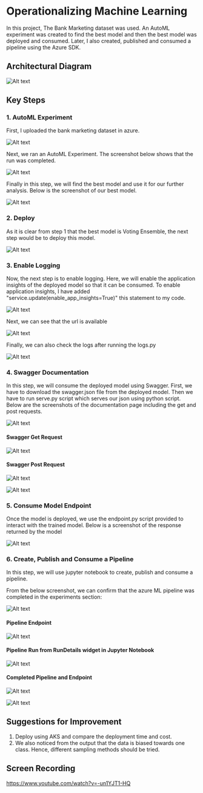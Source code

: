 
# Operationalizing Machine Learning

In this project, The Bank Marketing dataset was used. An AutoML experiment was created to find the best model and then the best model was deployed and consumed. Later, I also created, published and consumed a pipeline using the Azure SDK.

## Architectural Diagram
![Alt text](https://github.com/shikhar42/nd00333_AZMLND_C2/blob/master/flowchart.png?raw=true "Flowchart")


## Key Steps
### 1. AutoML Experiment

First, I uploaded the bank marketing dataset in azure.

![Alt text](https://github.com/shikhar42/nd00333_AZMLND_C2/blob/master/2.%20datasets.PNG?raw=true "Dataset")

Next, we ran an AutoML Experiment. The screenshot below shows that the run was completed.

![Alt text](https://github.com/shikhar42/nd00333_AZMLND_C2/blob/master/2.%20automl%20complete.PNG?raw=true "AutoML")

Finally in this step, we will find the best model and use it for our further analysis. Below is the screenshot of our best model.

![Alt text](https://github.com/shikhar42/nd00333_AZMLND_C2/blob/master/2.%20Best%20Model.PNG?raw=true "Best Model")

### 2. Deploy

As it is clear from step 1 that the best model is Voting Ensemble, the next step would be to deploy this model.

![Alt text](https://github.com/shikhar42/nd00333_AZMLND_C2/blob/master/3.%20Deploy1.PNG?raw=true "Deploy")

### 3. Enable Logging

Now, the next step is to enable logging. Here, we will enable the application insights of the deployed model so that it can be consumed. To enable application insights, I have added "service.update(enable_app_insights=True)" this statement to my code. 

![Alt text](https://github.com/shikhar42/nd00333_AZMLND_C2/blob/master/4.%20Application%20Insights%202..PNG?raw=true "Insights")

Next, we can see that the url is available

![Alt text](https://github.com/shikhar42/nd00333_AZMLND_C2/blob/master/4.%20Application%20Insights.PNG?raw=true "Enabled Insights")

Finally, we can also check the logs after running the logs.py

![Alt text](https://github.com/shikhar42/nd00333_AZMLND_C2/blob/master/4.%20Application%20Insights%201.PNG?raw=true "logs.py")

### 4. Swagger Documentation

In this step, we will consume the deployed model using Swagger. First, we have to download the swagger.json file from the deployed model. Then we have to run serve.py script which serves our json using python script. Below are the screenshots of the documentation page including the get and post requests.

![Alt text](https://github.com/shikhar42/nd00333_AZMLND_C2/blob/master/5.%20Main.PNG?raw=true "main screen")

#### Swagger Get Request
![Alt text](https://github.com/shikhar42/nd00333_AZMLND_C2/blob/master/5.%20Get.PNG?raw=true "Get.")

#### Swagger Post Request

![Alt text](https://github.com/shikhar42/nd00333_AZMLND_C2/blob/master/5.%20Post%201.PNG?raw=true "post.")

![Alt text](https://github.com/shikhar42/nd00333_AZMLND_C2/blob/master/5.%20Post%202.PNG?raw=true "post2.")

### 5. Consume Model Endpoint

Once the model is deployed, we use the endpoint.py script provided to interact with the trained model. Below is a screenshot of the response returned by the model

![Alt text](https://github.com/shikhar42/nd00333_AZMLND_C2/blob/master/6%20consume.PNG?raw=true "endpoint")

### 6. Create, Publish and Consume a Pipeline

In this step, we will use jupyter notebook to create, publish and consume a pipeline.

From the below screenshot, we can confirm that the azure ML pipeline was completed in the experiments section:

![Alt text](https://github.com/shikhar42/nd00333_AZMLND_C2/blob/master/7.%20Pipeline%20Created.PNG?raw=true "pipeline create")

#### Pipeline Endpoint

![Alt text](https://github.com/shikhar42/nd00333_AZMLND_C2/blob/master/7.%20Pipeline%20Endpoint.PNG?raw=true "endpoint created")

#### Pipeline Run from RunDetails widget in Jupyter Notebook

![Alt text](https://github.com/shikhar42/nd00333_AZMLND_C2/blob/master/7.%203.PNG?raw=true "run widget")

#### Completed Pipeline and Endpoint

![Alt text](https://github.com/shikhar42/nd00333_AZMLND_C2/blob/master/7.%204.PNG?raw=true "status")

![Alt text](https://github.com/shikhar42/nd00333_AZMLND_C2/blob/master/rest%20endpoint.PNG?raw=true "status")

## Suggestions for Improvement

1) Deploy using AKS and compare the deployment time and cost.
2) We also noticed from the output that the data is biased towards one class. Hence, different sampling methods should be tried.


## Screen Recording

https://www.youtube.com/watch?v=-un1YJT1-HQ

